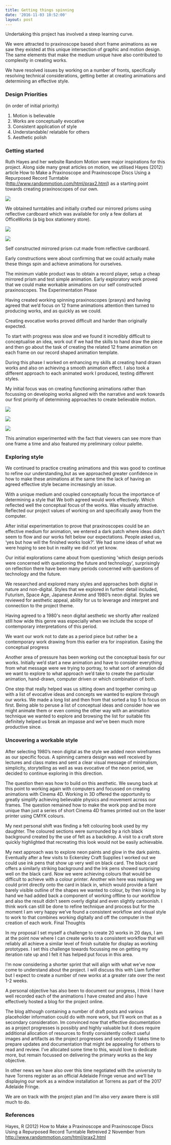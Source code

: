 ```yaml
---
title: Getting things spinning
date: '2016-11-03 10:52:00'
layout: post
---
```

Undertaking this project has involved a steep learning curve.

We were attracted to praxinoscope based short frame animations as we saw they existed at this unique intersection of graphic and motion design. The same elements that make the medium unique have also contributed to complexity in creating works.

We have resolved issues by working on a number of fronts, specifically resolving technical considerations, getting better at creating animations and determining an effective style.

### Design Priorities
(in order of initial priority)

1. Motion is believable
2. Works are conceptually evocative
3. Consistent application of style
4. Understandable/ relatable for others
5. Aesthetic polish

### Getting started

Ruth Hayes and her website Random Motion were major inspirations for this project.
Along side many great articles on motion, we utilised Hayes (2012) article
How to Make a Praxinoscope and Praxinoscope Discs Using a Repurposed Record Turntable (http://www.randommotion.com/html/prax2.html) as a starting point towards creating praxinoscopes of our own.

![](/forestryio/images/Instructions_How_to_Make_a_Praxinoscope_Using_a_Repurposed_Record_Turntable_by_Ruth_Hayes.jpg)

We obtained turntables and initially crafted our mirrored prisms using reflective cardboard which was available for only a few dollars at OfficeWorks (a big box stationery store).

![](/forestryio/images/IMG_3361.jpg)

![](/forestryio/images/IMG_3368.jpg)

Self constructed mirrored prism cut made from reflective cardboard.


Early constructions were about confirming that we could actually make these things spin and achieve animations for ourselves.


The minimum viable product was to obtain a record player, setup a cheap mirrored prism and test simple animation. Early exploratory work proved that we could make workable animations on our self constructed praxinoscopes.
The Experimentation Phase


Having created working spinning praxinoscopes (praxys) and having agreed that we’d focus on 12 frame animations attention then turned to producing works, and as quickly as we could.


Creating evocative works proved difficult and harder than originally expected.

To start with progress was slow and we found it incredibly difficult to conceptualise an idea, work out if we had the skills to hand draw the piece and then go about the task of creating the related 12 frame animation on each frame on our record shaped animation template.

During this phase I worked on enhancing my skills at creating hand drawn works and also on achieving a smooth animation effect. I also took a different approach to each animated work I produced, testing different styles.

My initial focus was on creating functioning animations rather than focussing on developing works aligned with the narrative and work towards our first priority of determining approaches to create believable motion.

![](/forestryio/images/IMG_3637.jpg)

![](/forestryio/images/IMG_3733.jpg)

![](/forestryio/images/salamander-loop-praxinoscope.gif)

This animation experimented with the fact that viewers can see more than one frame a time and also featured my preliminary colour palette.


### Exploring style

We continued to practice creating animations and this was good to continue to refine our understanding,but as we approached greater confidence in how to make these animations at the same time the lack of having an agreed effective style became increasingly an issue.


With a unique medium and coupled conceptually focus the importance of determining a style that
We both agreed would work effectively.
Which reflected well the conceptual focus of the works.
Was visually attractive.
Reflected our project values of working on and specifically away from the computer.


After initial experimentation to prove that praxinoscopes could be an effective medium for animation, we entered a dark patch where ideas didn’t seem to flow and our works felt below our expectations. People asked us, ‘yes but how will the finished works look?’. We had some ideas of what we were hoping to see but in reality we did not yet know.


Our initial explorations came about from questioning 'which design periods were concerned with questioning the future and technology', surprisingly on reflection there have been many periods concerned with questions of technology and the future.


We researched and explored many styles and approaches both digital in nature and non-digital. Styles that we explored in further detail included, Futurism, Space Age, Japanese Anime and 1980’s neon digital. Styles we reviewed for aesthetic appeal, ability for us to leverage and interpret and connection to the project theme.


Having agreed to a 1980's neon digital aesthetic we shortly after realized still how wide this genre was especially when we include the scope of contemporary interpretations of this period.


We want our work not to date as a period piece but rather be a contemporary work drawing from this earlier era for inspiration.
Easing the conceptual progress


Another area of pressure has been working out the conceptual basis for our works.
Initially we’d start a new animation and have to consider everything from what message were we trying to portray, to what sort of animation did we want to explore to what approach we’d take to create the particular animation, hand-drawn, computer driven or which combination of both.


One step that really helped was us sitting down and together coming up with a list of evocative ideas and concepts we wanted to explore through our works. We made a long list and then from that sorted a top 5 to focus on first. Being able to peruse a list of conceptual ideas and consider how we might animate them or even coming the other way with an animation technique we wanted to explore and browsing the list for suitable fits definitely helped us break an impasse and we’ve been much more productive since.


### Uncovering a workable style

After selecting 1980’s neon digital as the style we added neon wireframes as our specific focus. A spinning camera design was well received by lectures and class mates and sent a clear visual message of minimalism, simplicity, storytelling as well as was evocative of the neon period, we decided to continue exploring in this direction.

The question then was how to build on this aesthetic. We swung back at this point to working again with computers and focussed on creating animations with Cinema 4D. Working in 3D offered the opportunity to greatly simplify achieving believable physics and movement across our frames. The question remained how to make the work pop and be more unique than just a series of short Cinema 4D frames printed out on the laser printer using CMYK colours.

My next personal shift was finding a felt colouring book used by my daughter. The coloured sections were surrounded by a rich black background created by the use of felt as a backdrop.
A visit to a craft store quickly highlighted that recreating this look would not be easily achievable.

 My next approach was to explore neon paints and glow in the dark paints. Eventually after a few visits to Eckersley Craft Supplies I worked out we could use ink pens that show up very well on black card. The black card offers a similarly striking background and the Ink pens showed surprising well on the black card. Now we were achieving colours that would be difficult to achieve with a colour printer. Another win here was realising we could print directly onto the card in black in, which would provide a faint barely visible outline of the shapes we wanted to colour, by then inking in by hand we had added back a component of working offline to our workflow and also the result didn’t seem overly digital and even slightly cartoonish. I think work can still be done to refine technique and process but for the moment I am very happy we’ve found a consistent workflow and visual style to work to that combines working digitally and off the computer in the creation of each work.
Final Thoughts

In my proposal I set myself a challenge to create 20 works in 20 days, I am at the point now where I can create works to a consistent workflow that will reliably all achieve a similar level of finish suitable for display as working prototypes. I set this challenge towards focussing me on getting my iteration rate up and I felt it has helped put focus in this area.

I’m now considering a shorter sprint that will align with what we’ve now come to understand about the project. I will discuss this with Liam further but I expect to create a number of new works at a greater rate over the next 1-2 weeks.

A personal objective has also been to document our progress, I think I have well recorded each of the animations I have created and also I have effectively hosted a blog for the project online.

The blog although containing a number of draft posts and various placeholder information could do with more work, but I’ll work on that as a secondary consideration. Im convinced now that effective documentation as a project progresses is possibly and highly valuable but it does require additional allocation of resources to firstly consistently collect useful images and artifacts as the project progresses and secondly it takes time to prepare updates and documentation that might be appealing for others to read and review. I’ve allocated some time to this, would love to dedicate more, but remain focussed on delivering the primary works as the key objective.

In other news we have also over this time negotiated with the university to have Torrens register as an official Adelaide Fringe venue and we’ll be displaying our work as a window installation at Torrens as part of the 2017 Adelaide Fringe.

We are on track with the project plan and I’m also very aware there is still much to do.

### References

Hayes, R (2012) How to Make a Praxinoscope and Praxinoscope Discs Using a Repurposed Record Turntable
Retreived 2 November from http://www.randommotion.com/html/prax2.html
